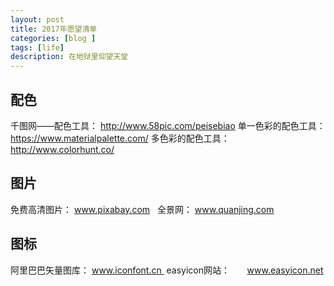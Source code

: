 ```yaml
---
layout: post
title: 2017年愿望清单
categories: [blog ]
tags: [life]
description: 在地狱里仰望天堂
---
```



## 配色
千图网——配色工具： http://www.58pic.com/peisebiao
单一色彩的配色工具：https://www.materialpalette.com/
多色彩的配色工具：http://www.colorhunt.co/

## 图片
免费高清图片： www.pixabay.com  
全景网： www.quanjing.com    

## 图标
阿里巴巴矢量图库： www.iconfont.cn 
easyicon网站：       www.easyicon.net   
